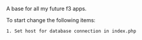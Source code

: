 A base for all my future f3 apps.

To start change the following items:

    1. Set host for database connection in index.php